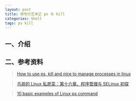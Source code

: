 ```yaml
---
layout: post
title: 命令行艺术之 ps 与 kill
categories: Shell
tags: ps kill
---
```


## 一、介绍

## 二、参考资料

>[How to use ps, kill and nice to manage processes in linux](https://kyup.com/tutorials/use-ps-kill-nice-manage-processes-linux/)

> [鸟哥的 Linux 私房菜：第十六章、程序管理与 SELinux 初探](http://linux.vbird.org/linux_basic/0440processcontrol.php#process_1)

> [10 basic examples of Linux ps command](http://www.binarytides.com/linux-ps-command/)
